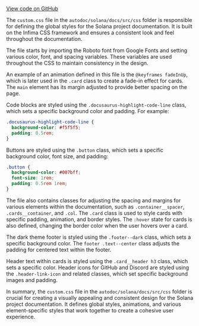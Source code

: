 [View code on GitHub](https://github.com/solana-labs/solana/tree/master/na/docs/src/css)

The `custom.css` file in the `autodoc/solana/docs/src/css` folder is responsible for defining the global styles for the Solana project documentation. It is built on the Infima CSS framework and ensures a consistent look and feel throughout the documentation.

The file starts by importing the Roboto font from Google Fonts and setting various color, font, and spacing variables. These variables are used throughout the CSS to maintain consistency in the design.

An example of an animation defined in this file is the `@keyframes fadeInUp`, which is later used in the `.card` class to create a fade-in effect for cards. The `main` element has its margin adjusted to provide better spacing on the page.

Code blocks are styled using the `.docusaurus-highlight-code-line` class, which sets a specific background color and padding. For example:

```css
.docusaurus-highlight-code-line {
  background-color: #f5f5f5;
  padding: 0.5rem;
}
```

Buttons are styled using the `.button` class, which sets a specific background color, font size, and padding:

```css
.button {
  background-color: #007bff;
  font-size: 1rem;
  padding: 0.5rem 1rem;
}
```

The file also contains classes for adjusting the spacing and margins for various elements within the documentation, such as `.container__spacer`, `.cards__container`, and `.col`. The `.card` class is used to style cards with specific padding, animation, and border styles. The `:hover` state for cards is also defined, changing the border color when the user hovers over a card.

The dark theme footer is styled using the `.footer--dark` class, which sets a specific background color. The `footer .text--center` class adjusts the padding for centered text within the footer.

Header text within cards is styled using the `.card__header h3` class, which sets a specific color. Header icons for GitHub and Discord are styled using the `.header-link-icon` and related classes, which set specific background images and padding.

In summary, the `custom.css` file in the `autodoc/solana/docs/src/css` folder is crucial for creating a visually appealing and consistent design for the Solana project documentation. It defines global styles, animations, and various element-specific styles that work together to create a cohesive user experience.
